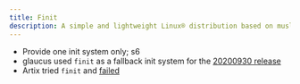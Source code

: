 ```yaml
---
title: Finit
description: A simple and lightweight Linux® distribution based on musl libc and toybox
---
```


- Provide one init system only; s6
- glaucus used `finit` as a fallback init system for the [20200930 release](https://github.com/glaucuslinux/glaucus/releases/tag/30092020)
- Artix tried `finit` and [failed](https://gitea.artixlinux.org/konimex/finit)
